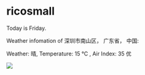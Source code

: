 # ricosmall

Today is Friday.

Weather infomation of 深圳市南山区， 广东省， 中国: 

Weather: 晴, Temperature: 15 ℃ , Air Index: 35 优

<img src="https://github-readme-stats.vercel.app/api?username=ricosmall&show_icons=true" />
